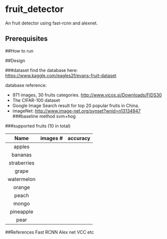 # fruit_detector
An fruit detector using fast-rcnn and alexnet.

## Prerequisites

##How to run

##Design

###dataset
find the database here: https://www.kaggle.com/eagles2f/evans-fruit-dataset

database reference:
* 971 images, 30 fruits categories. http://www.vicos.si/Downloads/FIDS30
* The CIFAR-100 dataset
* Google Image Search result for top 20 popular fruits in China.
* imageNet: http://www.image-net.org/synset?wnid=n13134947
###baseline method
svm+hog

###supported fruits
(10 in total)

| Name | images # | accuracy |
| :-----:| :---------:| :----------:|
| apples | |
| bananas | |
| straberries | |
| grape | |
| watermelon | |
| orange | |
| peach | |
| mongo | |
| pineapple | |
| pear | |

##References
Fast RCNN
Alex net
VCC
etc
